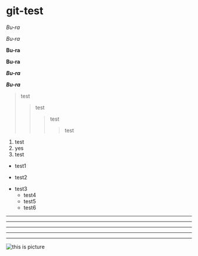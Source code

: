 # git-test

*Bu-ra*  

_Bu-ra_  

**Bu-ra**  

__Bu-ra__  

*__Bu-ra__*

**_Bu-ra_**

>test
>>test
>>>test
>>>>test

1. test
2. yes
5. test

+ test1
- test2
* test3
    + test4
    * test5
    - test6
    
***
---
------
-------
-----

![this is picture](https://cdn.cnn.com/cnnnext/dam/assets/191026120622-03-black-cat-large-169.jpg)
